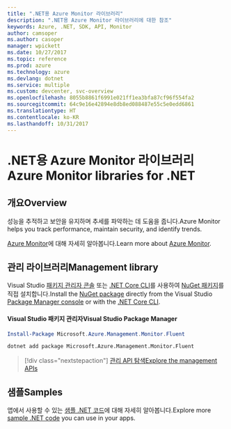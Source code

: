 ```yaml
---
title: ".NET용 Azure Monitor 라이브러리"
description: ".NET용 Azure Monitor 라이브러리에 대한 참조"
keywords: Azure, .NET, SDK, API, Monitor
author: camsoper
ms.author: casoper
manager: wpickett
ms.date: 10/27/2017
ms.topic: reference
ms.prod: azure
ms.technology: azure
ms.devlang: dotnet
ms.service: multiple
ms.custom: devcenter, svc-overview
ms.openlocfilehash: 8055b8861f6991e021ff1ea3bfa87cf96f554fa2
ms.sourcegitcommit: 64c9e16e42894e8db8ed088487e55c5e0edd6861
ms.translationtype: HT
ms.contentlocale: ko-KR
ms.lasthandoff: 10/31/2017
---
```

# <a name="azure-monitor-libraries-for-net"></a><span data-ttu-id="208f7-104">.NET용 Azure Monitor 라이브러리</span><span class="sxs-lookup"><span data-stu-id="208f7-104">Azure Monitor libraries for .NET</span></span>

## <a name="overview"></a><span data-ttu-id="208f7-105">개요</span><span class="sxs-lookup"><span data-stu-id="208f7-105">Overview</span></span>

<span data-ttu-id="208f7-106">성능을 추적하고 보안을 유지하며 추세를 파악하는 데 도움을 줍니다.</span><span class="sxs-lookup"><span data-stu-id="208f7-106">Azure Monitor helps you track performance, maintain security, and identify trends.</span></span>

<span data-ttu-id="208f7-107">[Azure Monitor](/azure/monitoring-and-diagnostics/)에 대해 자세히 알아봅니다.</span><span class="sxs-lookup"><span data-stu-id="208f7-107">Learn more about [Azure Monitor](/azure/monitoring-and-diagnostics/).</span></span>   

## <a name="management-library"></a><span data-ttu-id="208f7-108">관리 라이브러리</span><span class="sxs-lookup"><span data-stu-id="208f7-108">Management library</span></span>

<span data-ttu-id="208f7-109">Visual Studio [패키지 관리자 콘솔][PackageManager] 또는 [.NET Core CLI][DotNetCLI]를 사용하여 [NuGet 패키지](https://www.nuget.org/packages/Microsoft.Azure.Management.Monitor.Fluent)를 직접 설치합니다.</span><span class="sxs-lookup"><span data-stu-id="208f7-109">Install the [NuGet package](https://www.nuget.org/packages/Microsoft.Azure.Management.Monitor.Fluent) directly from the Visual Studio [Package Manager console][PackageManager] or with the [.NET Core CLI][DotNetCLI].</span></span>

#### <a name="visual-studio-package-manager"></a><span data-ttu-id="208f7-110">Visual Studio 패키지 관리자</span><span class="sxs-lookup"><span data-stu-id="208f7-110">Visual Studio Package Manager</span></span>

```powershell
Install-Package Microsoft.Azure.Management.Monitor.Fluent
```

```bash
dotnet add package Microsoft.Azure.Management.Monitor.Fluent
```

> [!div class="nextstepaction"]
> [<span data-ttu-id="208f7-111">관리 API 탐색</span><span class="sxs-lookup"><span data-stu-id="208f7-111">Explore the management APIs</span></span>](/dotnet/api/overview/azure/monitor/management)

## <a name="samples"></a><span data-ttu-id="208f7-112">샘플</span><span class="sxs-lookup"><span data-stu-id="208f7-112">Samples</span></span>

<span data-ttu-id="208f7-113">앱에서 사용할 수 있는 [샘플 .NET 코드](https://azure.microsoft.com/resources/samples/?platform=dotnet)에 대해 자세히 알아봅니다.</span><span class="sxs-lookup"><span data-stu-id="208f7-113">Explore more [sample .NET code](https://azure.microsoft.com/resources/samples/?platform=dotnet) you can use in your apps.</span></span>

[PackageManager]: https://docs.microsoft.com/nuget/tools/package-manager-console
[DotNetCLI]: https://docs.microsoft.com/dotnet/core/tools/dotnet-add-package